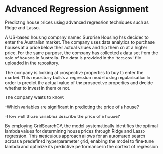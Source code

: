 # Advanced Regression Assignment

Predicting house prices using advanced regression techniques such as Ridge and Lasso.

A US-based housing company named Surprise Housing has decided to enter the Australian market. The company uses data analytics to purchase houses at a price below their actual values and flip them on at a higher price. For the same purpose, the company has collected a data set from the sale of houses in Australia. The data is provided in the 'test.csv' file uploaded in the repository.

The company is looking at prospective properties to buy to enter the market. This repository builds a regression model using regularisation in order to predict the actual value of the prospective properties and decide whether to invest in them or not.

The company wants to know: 

-Which variables are significant in predicting the price of a house? 

-How well those variables describe the price of a house?

By employing GridSearchCV, the model systematically identifies the optimal lambda values for determining house prices through Ridge and Lasso regression. This meticulous approach allows for an automated search across a predefined hyperparameter grid, enabling the model to fine-tune lambda and optimize its predictive performance in the context of regression
